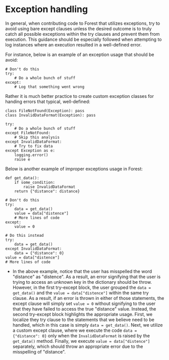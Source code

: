 # Exception handling

In general, when contributing code to Forest that utilizes exceptions, try to avoid using bare except clauses unless the desired outcome is to truly catch all possible exceptions within the try clauses and prevent them from execution. This guidance should be especially followed when attempting to log instances where an execution resulted in a well-defined error. 

For instance, below is an example of an exception usage that should be avoid:
```
# Don't do this
try:
    # Do a whole bunch of stuff
except:
    # Log that something went wrong
```

Rather it is much better practice to create custom exception classes for handing errors that typical, well-defined:
```
class FileNotFound(Exception): pass
class InvalidDataFormat(Exception): pass

try:
    # Do a whole bunch of stuff
except FileNotFound:
    # Skip this analysis
except InvalidDataFormat:
    # Try to fix data
except Exception as e:
    logging.error()
    raise e
```

Below is another example of improper exceptions usage in Forest:
```
def get_data():
    if some_condition:
        raise InvalidDataFormat
    return {"distance": distance}

# Don't do this
try:
    data = get_data()
    value = data["distence"]
    # More lines of code
except:
    value = 0

# Do this instead
try:
    data = get_data()
except InvalidDataFormat:
    data = {"distance": 0}
value = data["distence"]
# More lines of code
```
- In the above example, notice that the user has misspelled the word "distance" as "distence". As a result, an error signifying that the user is trying to access an unknown key in the dictionary should be throw. However, in the first try-except block, the user grouped the `data = get_data()` and the `value = data["distence"]` within the same try clause. As a result, if an error is thrown in either of those statements, the except clause will simply set `value = 0` without signifying to the user that they have failed to access the true "distance" value. Instead, the second try-except block highlights the appropriate usage. First, we localize they try clause to the statements that we believe need to be handled, which in this case is simply `data = get_data()`. Next, we utilize a custom except clause, where we execute the code `data = {"distance": 0}` only when the `InvalidDataFormat` is raised by the `get_data()` method. Finally, we execute `value = data["distence"]` separately, which should throw an appropriate error due to the misspelling of "distance". 
